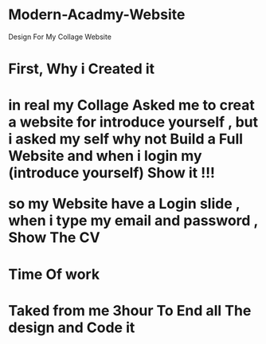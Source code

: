 # Modern-Acadmy-Website
Design For My Collage Website
<h1> First, Why i Created it <h1/>
<p>in real my Collage Asked me to creat a website for introduce yourself , but i asked my self why not Build a Full Website 
and when i login my (introduce yourself) Show it !!!</p>
so my Website have a Login slide , when i type my email and password , Show The CV 
<h1>Time Of work<h1/>
<p>Taked from me 3hour To End all The design and Code it</p>
